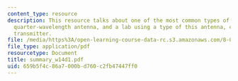 ```yaml
---
content_type: resource
description: This resource talks about one of the most common types of antennae, the
  quarter-wavelength antenna, and a lab using a type of this antenna, called the spark-gap
  transmitter.
file: /media/https%3A/open-learning-course-data-rc.s3.amazonaws.com/8-02t-electricity-and-magnetism-spring-2005/659b5f4c86a7000bd760c2fb47447ff0_summary_w14d1.pdf
file_type: application/pdf
resourcetype: Document
title: summary_w14d1.pdf
uid: 659b5f4c-86a7-000b-d760-c2fb47447ff0
---
```

